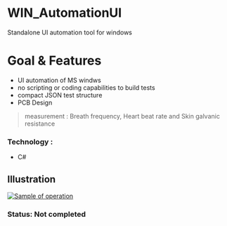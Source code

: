 # WIN_AutomationUI

Standalone UI automation tool for windows

# Goal & Features
  - UI automation of MS windws
  - no scripting or coding capabilities to build tests
  - compact JSON test structure 
  - PCB Design

> measurement : Breath frequency, Heart beat rate and Skin galvanic resistance 

### Technology : 

* C#


## Illustration 

[![Sample of operation](https://img.youtube.com/vi/jkdGsmkgCew/0.jpg)](http://www.youtube.com/embed/jkdGsmkgCew)


### Status: Not completed
   
